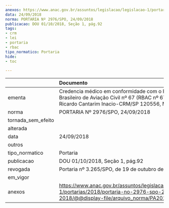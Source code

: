 ```yaml
---
anexos: https://www.anac.gov.br/assuntos/legislacao/legislacao-1/portarias/2018/portaria-no-2976-spo-24-09-2018/@@display-file/arquivo_norma/PA2018-2976.pdf
data: 24/09/2018
norma: PORTARIA Nº 2976/SPO, 24/09/2018
publicacao: DOU 01/10/2018, Seção 1, pág.92
tags:
- crm
- lei
- portaria
- rbac
tipo_normatico: Portaria
hide: 
- toc 
 
---
```


|                    | Documento                                                                                                                                              |
|:-------------------|:-------------------------------------------------------------------------------------------------------------------------------------------------------|
| ementa             | Credencia médico em conformidade com o Regulamento Brasileiro de Aviação Civil nº 67 (RBAC nº 67) - Dr. Ricardo Cantarim Inacio-CRM/SP 120556, MC 189. |
| norma              | PORTARIA Nº 2976/SPO, 24/09/2018                                                                                                                       |
| tornada_sem_efeito |                                                                                                                                                        |
| alterada           |                                                                                                                                                        |
| data               | 24/09/2018                                                                                                                                             |
| outros             |                                                                                                                                                        |
| tipo_normatico     | Portaria                                                                                                                                               |
| publicacao         | DOU 01/10/2018, Seção 1, pág.92                                                                                                                        |
| revogada           | Portaria nº 3.265/SPO, de 19 de outubro de 2018.                                                                                                       |
| em_vigor           |                                                                                                                                                        |
| anexos             | https://www.anac.gov.br/assuntos/legislacao/legislacao-1/portarias/2018/portaria-no-2976-spo-24-09-2018/@@display-file/arquivo_norma/PA2018-2976.pdf   |